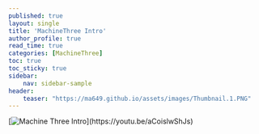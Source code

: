 ```yaml
---
published: true
layout: single
title: 'MachineThree Intro'
author_profile: true
read_time: true
categories: [MachineThree]
toc: true
toc_sticky: true
sidebar:
    nav: sidebar-sample
header:
    teaser: "https://ma649.github.io/assets/images/Thumbnail.1.PNG"
---
```



[![Machine Three Intro]("https://ma649.github.io/assets/images/Thumbnail.1.PNG")](https://youtu.be/aCoislwShJs)
